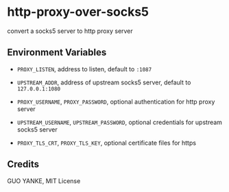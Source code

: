 # http-proxy-over-socks5

convert a socks5 server to http proxy server

## Environment Variables

- `PROXY_LISTEN`, address to listen, default to `:1087`
- `UPSTREAM_ADDR`, address of upstream socks5 server, default to `127.0.0.1:1080`

- `PROXY_USERNAME`, `PROXY_PASSWORD`, optional authentication for http proxy server
- `UPSTREAM_USERNAME`, `UPSTREAM_PASSWORD`, optional credentials for upstream socks5 server

- `PROXY_TLS_CRT`, `PROXY_TLS_KEY`, optional certificate files for https

## Credits

GUO YANKE, MIT License
